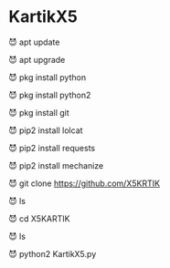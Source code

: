 # KartikX5

😈 apt update 

😈 apt upgrade

😈 pkg install python

😈 pkg install python2

😈 pkg install git

😈 pip2 install lolcat

😈 pip2 install requests

😈 pip2 install mechanize

😈 git clone https://github.com/X5KRTIK

😈 ls

😈 cd X5KARTIK

😈 ls 

😈 python2 KartikX5.py

